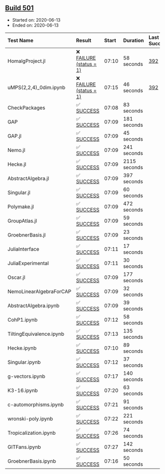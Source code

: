 ## [Build 501](https://oscarci.mathematik.uni-kl.de/job/oscar-julia-1.4/501/)

* Started on: 2020-06-13
* Ended on: 2020-06-13

| Test Name    | Result | Start | Duration | Last Success | First Failure |
|:-------------|:-------|:------|:---------|:-------------|:--------------|
| HomalgProject.jl | ❌ [FAILURE (status = 1)](https://oscarci.mathematik.uni-kl.de/job/oscar-julia-1.4/501/artifact/logs/build-501/HomalgProject.jl.log) | 07:10 | 58 seconds | [392](https://oscarci.mathematik.uni-kl.de/job/oscar-julia-1.4/392/) | [393](https://oscarci.mathematik.uni-kl.de/job/oscar-julia-1.4/393/) |
| uMPS(2,2,4)_0dim.ipynb | ❌ [FAILURE (status = 1)](https://oscarci.mathematik.uni-kl.de/job/oscar-julia-1.4/501/artifact/logs/build-501/uMPS-2-2-4-_0dim.ipynb.log) | 07:15 | 46 seconds | [392](https://oscarci.mathematik.uni-kl.de/job/oscar-julia-1.4/392/) | [393](https://oscarci.mathematik.uni-kl.de/job/oscar-julia-1.4/393/) |
| CheckPackages | ✅ [SUCCESS](https://oscarci.mathematik.uni-kl.de/job/oscar-julia-1.4/501/artifact/logs/build-501/CheckPackages.log) | 07:08 | 83 seconds |  |  |
| GAP | ✅ [SUCCESS](https://oscarci.mathematik.uni-kl.de/job/oscar-julia-1.4/501/artifact/logs/build-501/GAP.log) | 07:09 | 181 seconds |  |  |
| GAP.jl | ✅ [SUCCESS](https://oscarci.mathematik.uni-kl.de/job/oscar-julia-1.4/501/artifact/logs/build-501/GAP.jl.log) | 07:09 | 45 seconds |  |  |
| Nemo.jl | ✅ [SUCCESS](https://oscarci.mathematik.uni-kl.de/job/oscar-julia-1.4/501/artifact/logs/build-501/Nemo.jl.log) | 07:09 | 241 seconds |  |  |
| Hecke.jl | ✅ [SUCCESS](https://oscarci.mathematik.uni-kl.de/job/oscar-julia-1.4/501/artifact/logs/build-501/Hecke.jl.log) | 07:09 | 2115 seconds |  |  |
| AbstractAlgebra.jl | ✅ [SUCCESS](https://oscarci.mathematik.uni-kl.de/job/oscar-julia-1.4/501/artifact/logs/build-501/AbstractAlgebra.jl.log) | 07:09 | 397 seconds |  |  |
| Singular.jl | ✅ [SUCCESS](https://oscarci.mathematik.uni-kl.de/job/oscar-julia-1.4/501/artifact/logs/build-501/Singular.jl.log) | 07:09 | 60 seconds |  |  |
| Polymake.jl | ✅ [SUCCESS](https://oscarci.mathematik.uni-kl.de/job/oscar-julia-1.4/501/artifact/logs/build-501/Polymake.jl.log) | 07:09 | 472 seconds |  |  |
| GroupAtlas.jl | ✅ [SUCCESS](https://oscarci.mathematik.uni-kl.de/job/oscar-julia-1.4/501/artifact/logs/build-501/GroupAtlas.jl.log) | 07:09 | 59 seconds |  |  |
| GroebnerBasis.jl | ✅ [SUCCESS](https://oscarci.mathematik.uni-kl.de/job/oscar-julia-1.4/501/artifact/logs/build-501/GroebnerBasis.jl.log) | 07:09 | 23 seconds |  |  |
| JuliaInterface | ✅ [SUCCESS](https://oscarci.mathematik.uni-kl.de/job/oscar-julia-1.4/501/artifact/logs/build-501/JuliaInterface.log) | 07:11 | 17 seconds |  |  |
| JuliaExperimental | ✅ [SUCCESS](https://oscarci.mathematik.uni-kl.de/job/oscar-julia-1.4/501/artifact/logs/build-501/JuliaExperimental.log) | 07:11 | 30 seconds |  |  |
| Oscar.jl | ✅ [SUCCESS](https://oscarci.mathematik.uni-kl.de/job/oscar-julia-1.4/501/artifact/logs/build-501/Oscar.jl.log) | 07:09 | 177 seconds |  |  |
| NemoLinearAlgebraForCAP | ✅ [SUCCESS](https://oscarci.mathematik.uni-kl.de/job/oscar-julia-1.4/501/artifact/logs/build-501/NemoLinearAlgebraForCAP.log) | 07:09 | 32 seconds |  |  |
| AbstractAlgebra.ipynb | ✅ [SUCCESS](https://oscarci.mathematik.uni-kl.de/job/oscar-julia-1.4/501/artifact/logs/build-501/AbstractAlgebra.ipynb.log) | 07:09 | 39 seconds |  |  |
| CohP1.ipynb | ✅ [SUCCESS](https://oscarci.mathematik.uni-kl.de/job/oscar-julia-1.4/501/artifact/logs/build-501/CohP1.ipynb.log) | 07:12 | 58 seconds |  |  |
| TiltingEquivalence.ipynb | ✅ [SUCCESS](https://oscarci.mathematik.uni-kl.de/job/oscar-julia-1.4/501/artifact/logs/build-501/TiltingEquivalence.ipynb.log) | 07:13 | 135 seconds |  |  |
| Hecke.ipynb | ✅ [SUCCESS](https://oscarci.mathematik.uni-kl.de/job/oscar-julia-1.4/501/artifact/logs/build-501/Hecke.ipynb.log) | 07:10 | 89 seconds |  |  |
| Singular.ipynb | ✅ [SUCCESS](https://oscarci.mathematik.uni-kl.de/job/oscar-julia-1.4/501/artifact/logs/build-501/Singular.ipynb.log) | 07:12 | 37 seconds |  |  |
| g-vectors.ipynb | ✅ [SUCCESS](https://oscarci.mathematik.uni-kl.de/job/oscar-julia-1.4/501/artifact/logs/build-501/g-vectors.ipynb.log) | 07:17 | 140 seconds |  |  |
| K3-16.ipynb | ✅ [SUCCESS](https://oscarci.mathematik.uni-kl.de/job/oscar-julia-1.4/501/artifact/logs/build-501/K3-16.ipynb.log) | 07:20 | 63 seconds |  |  |
| c-automorphisms.ipynb | ✅ [SUCCESS](https://oscarci.mathematik.uni-kl.de/job/oscar-julia-1.4/501/artifact/logs/build-501/c-automorphisms.ipynb.log) | 07:21 | 91 seconds |  |  |
| wronski-poly.ipynb | ✅ [SUCCESS](https://oscarci.mathematik.uni-kl.de/job/oscar-julia-1.4/501/artifact/logs/build-501/wronski-poly.ipynb.log) | 07:22 | 221 seconds |  |  |
| Tropicalization.ipynb | ✅ [SUCCESS](https://oscarci.mathematik.uni-kl.de/job/oscar-julia-1.4/501/artifact/logs/build-501/Tropicalization.ipynb.log) | 07:26 | 74 seconds |  |  |
| GITFans.ipynb | ✅ [SUCCESS](https://oscarci.mathematik.uni-kl.de/job/oscar-julia-1.4/501/artifact/logs/build-501/GITFans.ipynb.log) | 07:27 | 142 seconds |  |  |
| GroebnerBasis.ipynb | ✅ [SUCCESS](https://oscarci.mathematik.uni-kl.de/job/oscar-julia-1.4/501/artifact/logs/build-501/GroebnerBasis.ipynb.log) | 07:16 | 50 seconds |  |  |

